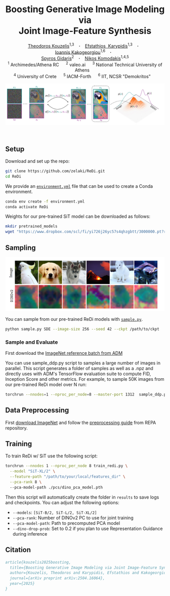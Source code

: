 <!--             
<style>
  .texttt {
    font-family: Consolas; /* Monospace font */
    font-size: 1em; /* Match surrounding text size */
    color: teal; /* Add this line to set text color to blue */
    letter-spacing: 0; /* Adjust if needed */
  }
</style> -->

<h1 align="center">
   Boosting Generative Image Modeling via  
  <br> Joint
Image-Feature Synthesis
</h1>




<div align="center">
  <a href="https://scholar.google.com/citations?user=a5vkWc8AAAAJ&hl=en" target="_blank">Theodoros&nbsp;Kouzelis</a><sup>1,3</sup> &ensp; <b>&middot;</b> &ensp;
    <a href="https://scholar.google.com/citations?user=jif2JYsAAAAJ&hl=en" target="_blank">Efstathios &nbspKarypidis</a><sup>1,3</sup> &ensp; <b>&middot;</b> &ensp;
  <a href="https://scholar.google.com/citations?user=B_dKcz4AAAAJ&hl=el" target="_blank">Ioannis&nbsp;Kakogeorgiou</a><sup>1,6</sup> &ensp; <b>&middot;</b> &ensp;
    <br>
  <a href="https://scholar.google.fr/citations?user=7atfg7EAAAAJ&hl=en" target="_blank">Spyros&nbsp;Gidaris</a><sup>2</sup> &ensp; <b>&middot;</b> &ensp;
  <a href="https://scholar.google.com/citations?user=xCPoT4EAAAAJ&hl=en" target="_blank">Nikos&nbsp;Komodakis</a><sup>1,4,5</sup>  
  <br>
  <sup>1</sup> Archimedes/Athena RC &emsp; <sup>2</sup> valeo.ai &emsp; <sup>3</sup> National Technical University of Athens &emsp; <br>
  <sup>4</sup> University of Crete &emsp; <sup>5</sup> IACM-Forth &emsp; <sup>6</sup>  IIT, NCSR "Demokritos" &emsp;   <br>

<!-- <p></p>
<a href="https://eq-vae.github.io/"><img 
src="https://img.shields.io/badge/-Webpage-blue.svg?colorA=333&logo=html5" height=25em></a>
<a href="https://arxiv.org/abs/2502.09509"><img 
src="https://img.shields.io/badge/-Paper-blue.svg?colorA=333&logo=arxiv" height=25em></a>
<p></p> -->

![teaser.png](media/teaser.png)


</div>



<br>

## Setup

Download and set up the repo:

```bash
git clone https://github.com/zelaki/ReDi.git
cd ReDi
```

We provide an [`environment.yml`](environment.yml) file that can be used to create a Conda environment. 

```bash
conda env create -f environment.yml
conda activate ReDi
```

Weights for our pre-trained SiT model can be downloaded as follows:
```bash
mkdir pretrained_models
wget "https://www.dropbox.com/scl/fi/yi726j26yc57s4qhzgbtt/3000000.pt?rlkey=tcr8e0n9rrm12wfen44dkz00r&e=1&st=59cyam58&dl=1" -O pretrained_models/SiT-ReDi-XL-2-3M.pt
```


## Sampling
![More SiT samples](media/samples.png)

You can sample from our pre-trained ReDi models with [`sample.py`](sample.py).
```bash
python sample.py SDE --image-size 256 --seed 42 --ckpt /path/to/ckpt
```

### Sample and Evaluate
First download the [ImageNet reference batch from ADM](https://openaipublic.blob.core.windows.net/diffusion/jul-2021/ref_batches/imagenet/256/VIRTUAL_imagenet256_labeled.npz)

You can use sample_ddp.py script to samples a large number of images in parallel. This script generates a folder of samples as well as a .npz and directly uses with ADM's TensorFlow evaluation suite to compute FID, Inception Score and other metrics. For example, to sample 50K images from our pre-trained ReDi model over N run:
```bash
torchrun --nnodes=1 --nproc_per_node=8 --master-port 1312  sample_ddp.py SDE --model SiT-XL/2 --num-fid-samples 50000  --pca-rank 8 --ckpt pretrained_models/SiT-ReDi-XL-2-3M.pt --cfg-scale 2.4 --cfg-vae True --ref-batch VIRTUAL_imagenet256_labeled.npz
```


## Data Preprocessing

 First [download ImageNet](https://www.kaggle.com/competitions/imagenet-object-localization-challenge/data) and follow the  [preprocessing guide](https://github.com/sihyun-yu/REPA/tree/main/preprocessing) from REPA repository.


## Training

To train ReDi w/ SiT use the following script:

```bash
torchrun --nnodes 1 --nproc_per_node 8 train_redi.py \
  --model "SiT-XL/2" \
  --feature-path "/path/to/your/local/features_dir" \
  --pca-rank 8 \                                         
  --pca-model-path ./pcs/dino_pca_model.pth
```

Then this script will automatically create the folder in `results` to save logs and checkpoints. You can adjust the following options:

- `--models`: `[SiT-B/2, SiT-L/2, SiT-XL/2]`
- `--pca-rank`: Number of DINOv2 PC to use for joint training
- `--pca-model-path`: Path to precomputed PCA model
- `--dino-drop-prob`: Set to 0.2 if you plan to use Representation Guidance during inference 



## Citation

```bibtex
article{kouzelis2025boosting,
  title={Boosting Generative Image Modeling via Joint Image-Feature Synthesis},
  author={Kouzelis, Theodoros and Karypidis, Efstathios and Kakogeorgiou, Ioannis and Gidaris, Spyros and Komodakis, Nikos},
  journal={arXiv preprint arXiv:2504.16064},
  year={2025}
}
```


